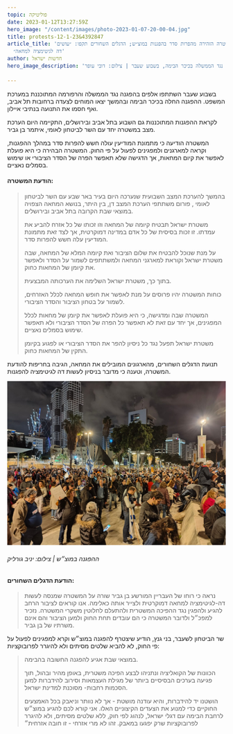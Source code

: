 ```yaml
---
topic: פוליטיקה
date: 2023-01-12T13:27:59Z
hero_image: "/content/images/photo-2023-01-07-20-00-04.jpg"
title: protests-12-1-23&4392847
article_title: 'המשטרה הזהירה מהפרות סדר בהפגנות במוצ״ש; הדגלים השחורים תקפו: ״עושים
  דה לגיטימציה למחאה״'
author: חדשות ישראל
hero_image_description: 'ההפגנה נגד הממשלה בכיכר הבימה, בשבוע שעבר | צילום: דובי עופר'

---
```

בשבוע שעבר השתתפו אלפים בהפגנה נגד הממשלה והרפורמה המתוכננת במערכת המשפט. ההפגנה החלה בכיכר הבימה ובהמשך יצאו המוחים לצעדה ברחובות תל אביב, ואף חסמו את התנועה בנתיבי איילון.

לקראת ההפגנות המתוכננות גם השבוע בתל אביב ובירושלים, התקיימה היום הערכת מצב במשטרה יחד עם השר לביטחון לאומי, איתמר בן גביר.

המשטרה הודיעה כי מתמונת המודיעין עולה חשש להפרות סדר במהלך ההפגנות, וקראה למארגנים ולמפגינים לפעול על פי החוק. המשטרה הבהירה כי היא פועלת לאפשר את קיום המחאות, אך הדגישה שלא תאפשר הפרה של הסדר הציבורי או שימוש בסמלים נאציים.

#### הודעת המשטרה:

> בהמשך להערכת המצב השבועית שנערכה היום בעיר באר שבע עם השר לביטחון לאומי , פורום משתתפי הערכת המצב דן, בין היתר, בנושא המחאה הצפויה במוצאי שבת הקרובה בתל אביב ובירושלים.
>
> משטרת ישראל תבטיח קיומה של המחאה וזו זכותו של כל אזרח להביע את עמדתו. זו זכות בסיסית של כל אדם במדינה דמוקרטית, אך לצד זאת מתמונת המודיעין עלה חשש להפרות סדר.
>
> על מנת שנוכל להבטיח את שלום הציבור ואת קיומה המלא של המחאה, שבה משטרת ישראל וקוראת למארגני המחאה ולמשתתפים לשמור על הסדר ולאפשר את קיומן של המחאות כחוק.
>
> בתוך כך, משטרת ישראל השלימה את הערכותה המבצעית.
>
> כוחות המשטרה יהיו פרוסים על מנת לאפשר את חופש המחאה לכלל האזרחים, לשמור על בטחון הציבור והסדר הציבורי.
>
> המשטרה שבה ומדגישה, כי היא פועלת לאפשר את קיומן של מחאות לכלל המפגינים, אך יחד עם זאת לא תאפשר כל הפרה של הסדר הציבורי ולא תאפשר שימוש בסמלים נאציים.
>
> משטרת ישראל תפעל נגד כל ניסיון להפר את הסדר הציבורי או לפגוע בקיומן התקין של המחאות כחוק.

תנועת הדגלים השחורים, מהארגונים המובילים את המחאה, הגיבה בחריפות להודעת המשטרה, וטענה כי מדובר בניסיון לעשות דה לגיטימציה להפגנות.

![](/content/images/photo-2023-01-07-20-46-37.jpg)

###### ההפגנה במוצ״ש | צילום: יניב גורליק

#### הודעת הדגלים השחורים:

> נראה כי רוחו של העבריין המורשע בן גביר שורה על המשטרה שמנסה לעשות דה-לגיטימציה למחאה דמוקרטית ולצייר אותה כאלימה. אנו קוראים לציבור הרחב להגיע ולהפגין נגד ההפיכה המשטרית ולהתעלם לחלוטין משקרי המשטרה. נזכיר למפכ״ל ולדובר המשטרה כי הם עובדים תחת החוק ולמען הציבור והם אינם משרתיו של בן גביר.

שר הביטחון לשעבר, בני גנץ, הודיע שיצטרף להפגנה במוצ״ש וקרא למפגינים לפעול על פי החוק, לא להביא שלטים מסיתים ולא להיגרר לפרובוקציות:

> במוצאי שבת אגיע להפגנה החשובה בהבימה.
>
> הכוונות של הקואליציה ונתניהו לבצע הפיכה משטרית, באופן מהיר ובהול, תוך פגיעה בערכים הבסיסיים ביותר של מגילת העצמאות וסירוב להידברות למען הסכמות רחבות- מסוכנת למדינת ישראל.
>
> הושטנו יד להידברות, והיא עודנה מושטת - אך לא נוותר וניאבק בכל האמצעים החוקיים כדי למנוע את הצעדים הקיצוניים האלו. אני קורא לכם להגיע במוצ״ש לרחבת הבימה עם דגלי ישראל, לנהוג לפי חוק, ללא שלטים מסיתים, ולא להיגרר לפרובוקציות שרק יפגעו במאבק. זהו לא מרי אזרחי - זו חובה אזרחית״